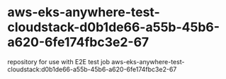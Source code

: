# aws-eks-anywhere-test-cloudstack-d0b1de66-a55b-45b6-a620-6fe174fbc3e2-67
repository for use with E2E test job aws-eks-anywhere-test-cloudstack:d0b1de66-a55b-45b6-a620-6fe174fbc3e2-67
